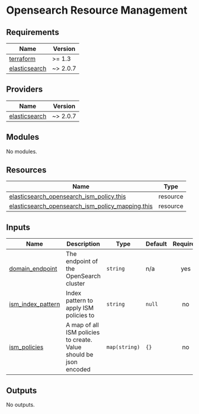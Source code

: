 # Opensearch Resource Management

## Requirements

| Name | Version |
|------|---------|
| <a name="requirement_terraform"></a> [terraform](#requirement\_terraform) | >= 1.3 |
| <a name="requirement_elasticsearch"></a> [elasticsearch](#requirement\_elasticsearch) | ~> 2.0.7 |

## Providers

| Name | Version |
|------|---------|
| <a name="provider_elasticsearch"></a> [elasticsearch](#provider\_elasticsearch) | ~> 2.0.7 |

## Modules

No modules.

## Resources

| Name | Type |
|------|------|
| [elasticsearch_opensearch_ism_policy.this](https://registry.terraform.io/providers/phillbaker/elasticsearch/latest/docs/resources/opensearch_ism_policy) | resource |
| [elasticsearch_opensearch_ism_policy_mapping.this](https://registry.terraform.io/providers/phillbaker/elasticsearch/latest/docs/resources/opensearch_ism_policy_mapping) | resource |

## Inputs

| Name | Description | Type | Default | Required |
|------|-------------|------|---------|:--------:|
| <a name="input_domain_endpoint"></a> [domain\_endpoint](#input\_domain\_endpoint) | The endpoint of the OpenSearch cluster | `string` | n/a | yes |
| <a name="input_ism_index_pattern"></a> [ism\_index\_pattern](#input\_ism\_index\_pattern) | Index pattern to apply ISM policies to | `string` | `null` | no |
| <a name="input_ism_policies"></a> [ism\_policies](#input\_ism\_policies) | A map of all ISM policies to create. Value should be json encoded | `map(string)` | `{}` | no |

## Outputs

No outputs.
